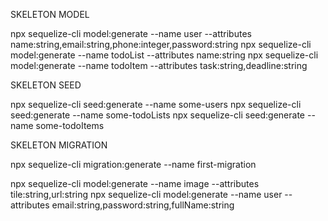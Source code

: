 SKELETON MODEL

npx sequelize-cli model:generate --name user --attributes name:string,email:string,phone:integer,password:string
npx sequelize-cli model:generate --name todoList --attributes name:string
npx sequelize-cli model:generate --name todoItem --attributes task:string,deadline:string

SKELETON SEED

npx sequelize-cli seed:generate --name some-users
npx sequelize-cli seed:generate --name some-todoLists
npx sequelize-cli seed:generate --name some-todoItems

SKELETON MIGRATION

npx sequelize-cli migration:generate --name first-migration

npx sequelize-cli model:generate --name image --attributes tile:string,url:string
npx sequelize-cli model:generate --name user --attributes email:string,password:string,fullName:string
